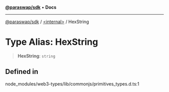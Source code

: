 [**@paraswap/sdk**](../../README.md) • **Docs**

***

[@paraswap/sdk](../../globals.md) / [\<internal\>](../README.md) / HexString

# Type Alias: HexString

> **HexString**: `string`

## Defined in

node\_modules/web3-types/lib/commonjs/primitives\_types.d.ts:1
